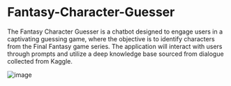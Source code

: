 # Fantasy-Character-Guesser
The Fantasy Character Guesser is a chatbot designed to engage users in a captivating guessing game, where the objective is to identify characters from the Final Fantasy game series. The application will interact with users through prompts and utilize a deep knowledge base sourced from dialogue collected from Kaggle.

![image](https://github.com/ChariotRed/Fantasy-Character-Guesser/assets/25374213/492f4866-71c7-4e1c-9655-df838a05c53f)
